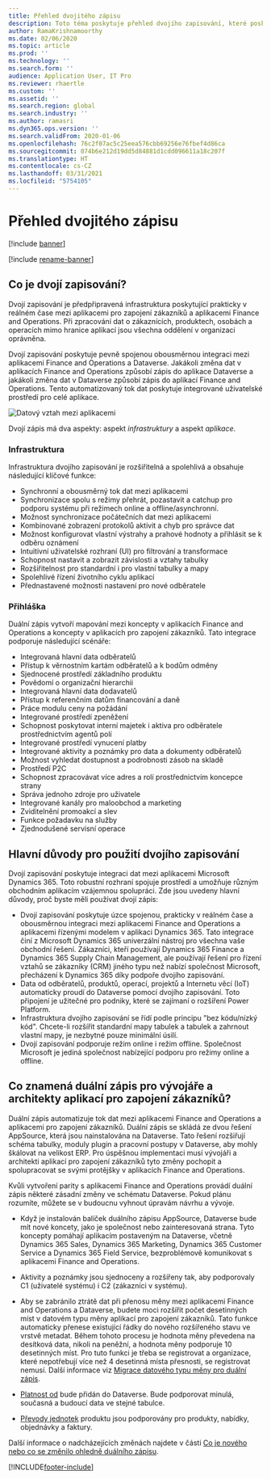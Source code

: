```yaml
---
title: Přehled dvojitého zápisu
description: Toto téma poskytuje přehled dvojího zapisování, které poskytuje interakci prakticky v reálném čase mezi aplikacemi Customer Engagement a aplikacemi Finance and Operations.
author: RamaKrishnamoorthy
ms.date: 02/06/2020
ms.topic: article
ms.prod: ''
ms.technology: ''
ms.search.form: ''
audience: Application User, IT Pro
ms.reviewer: rhaertle
ms.custom: ''
ms.assetid: ''
ms.search.region: global
ms.search.industry: ''
ms.author: ramasri
ms.dyn365.ops.version: ''
ms.search.validFrom: 2020-01-06
ms.openlocfilehash: 76c2f07ac5c25eea576cbb69256e76fbef4d86ca
ms.sourcegitcommit: 074b6e212d19dd5d84881d1cdd096611a18c207f
ms.translationtype: HT
ms.contentlocale: cs-CZ
ms.lasthandoff: 03/31/2021
ms.locfileid: "5754105"
---
```

# <a name="dual-write-overview"></a>Přehled dvojitého zápisu

[!include [banner](../../includes/banner.md)]

[!include [rename-banner](~/includes/cc-data-platform-banner.md)]



## <a name="what-is-dual-write"></a>Co je dvojí zapisování?

Dvojí zapisování je předpřipravená infrastruktura poskytující prakticky v reálném čase mezi aplikacemi pro zapojení zákazníků a aplikacemi Finance and Operations. Při zpracování dat o zákaznících, produktech, osobách a operacích mimo hranice aplikací jsou všechna oddělení v organizaci oprávněna.

Dvojí zapisování poskytuje pevně spojenou obousměrnou integraci mezi aplikacemi Finance and Operations a Dataverse. Jakákoli změna dat v aplikacích Finance and Operations způsobí zápis do aplikace Dataverse a jakákoli změna dat v Dataverse způsobí zápis do aplikací Finance and Operations. Tento automatizovaný tok dat poskytuje integrované uživatelské prostředí pro celé aplikace.

![Datový vztah mezi aplikacemi](media/dual-write-overview.jpg)

Dvojí zápis má dva aspekty: aspekt *infrastruktury* a aspekt *aplikace*.

### <a name="infrastructure"></a>Infrastruktura

Infrastruktura dvojího zapisování je rozšiřitelná a spolehlivá a obsahuje následující klíčové funkce:

+ Synchronní a obousměrný tok dat mezi aplikacemi
+ Synchronizace spolu s režimy přehrát, pozastavit a catchup pro podporu systému při režimech online a offline/asynchronní.
+ Možnost synchronizace počátečních dat mezi aplikacemi
+ Kombinované zobrazení protokolů aktivit a chyb pro správce dat
+ Možnost konfigurovat vlastní výstrahy a prahové hodnoty a přihlásit se k odběru oznámení
+ Intuitivní uživatelské rozhraní (UI) pro filtrování a transformace
+ Schopnost nastavit a zobrazit závislosti a vztahy tabulky
+ Rozšiřitelnost pro standardní i pro vlastní tabulky a mapy
+ Spolehlivé řízení životního cyklu aplikací
+ Přednastavené možnosti nastavení pro nové odběratele

### <a name="application"></a>Přihláška

Duální zápis vytvoří mapování mezi koncepty v aplikacích Finance and Operations a koncepty v aplikacích pro zapojení zákazníků. Tato integrace podporuje následující scénáře:

+ Integrovaná hlavní data odběratelů
+ Přístup k věrnostním kartám odběratelů a k bodům odměny
+ Sjednocené prostředí základního produktu
+ Povědomí o organizační hierarchii
+ Integrovaná hlavní data dodavatelů
+ Přístup k referenčním datům financování a daně
+ Práce modulu ceny na požádání
+ Integrované prostředí zpeněžení
+ Schopnost poskytovat interní majetek i aktiva pro odběratele prostřednictvím agentů polí
+ Integrované prostředí vynucení platby
+ Integrované aktivity a poznámky pro data a dokumenty odběratelů
+ Možnost vyhledat dostupnost a podrobnosti zásob na skladě
+ Prostředí P2C
+ Schopnost zpracovávat více adres a rolí prostřednictvím koncepce strany
+ Správa jednoho zdroje pro uživatele
+ Integrované kanály pro maloobchod a marketing
+ Zviditelnění promoakcí a slev
+ Funkce požadavku na služby
+ Zjednodušené servisní operace

## <a name="top-reasons-to-use-dual-write"></a>Hlavní důvody pro použití dvojího zapisování

Dvojí zapisování poskytuje integraci dat mezi aplikacemi Microsoft Dynamics 365. Toto robustní rozhraní spojuje prostředí a umožňuje různým obchodním aplikacím vzájemnou spolupráci. Zde jsou uvedeny hlavní důvody, proč byste měli používat dvojí zápis:

+ Dvojí zapisování poskytuje úzce spojenou, prakticky v reálném čase a obousměrnou integraci mezi aplikacemi Finance and Operations a aplikacemi řízenými modelem v aplikaci Dynamics 365. Tato integrace činí z Microsoft Dynamics 365 univerzální nástroj pro všechna vaše obchodní řešení. Zákazníci, kteří používají Dynamics 365 Finance a Dynamics 365 Supply Chain Management, ale používají řešení pro řízení vztahů se zákazníky (CRM) jiného typu než nabízí společnost Microsoft, přecházení k Dynamics 365 díky podpoře dvojího zapisování.
+ Data od odběratelů, produktů, operací, projektů a Internetu věcí (IoT) automaticky proudí do Dataverse pomocí dvojího zapisování. Toto připojení je užitečné pro podniky, které se zajímaní o rozšíření Power Platform.
+ Infrastruktura dvojího zapisování se řídí podle principu "bez kódu/nízký kód". Chcete-li rozšířit standardní mapy tabulek a tabulek a zahrnout vlastní mapy, je nezbytné pouze minimální úsilí.
+ Dvojí zapisování podporuje režim online i režim offline. Společnost Microsoft je jediná společnost nabízející podporu pro režimy online a offline.

## <a name="what-does-dual-write-mean-for-developers-and-architects-of-customer-engagement-apps"></a><a id="developer-architect"></a>Co znamená duální zápis pro vývojáře a architekty aplikací pro zapojení zákazníků?

Duální zápis automatizuje tok dat mezi aplikacemi Finance and Operations a aplikacemi pro zapojení zákazníků. Duální zápis se skládá ze dvou řešení AppSource, která jsou nainstalována na Dataverse. Tato řešení rozšiřují schéma tabulky, moduly plugin a pracovní postupy v Dataverse, aby mohly škálovat na velikost ERP. Pro úspěšnou implementaci musí vývojáři a architekti aplikací pro zapojení zákazníků tyto změny pochopit a spolupracovat se svými protějšky v aplikacích Finance and Operations.

Kvůli vytvoření parity s aplikacemi Finance and Operations provádí duální zápis některé zásadní změny ve schématu Dataverse. Pokud plánu rozumíte, můžete se v budoucnu vyhnout úpravám návrhu a vývoje.

+ Když je instalován balíček duálního zápisu AppSource, Dataverse bude mít nové koncety, jako je společnost nebo zainteresovaná strana. Tyto koncepty pomáhají aplikacím postaveným na Dataverse, včetně Dynamics 365 Sales, Dynamics 365 Marketing, Dynamics 365 Customer Service a Dynamics 365 Field Service, bezproblémově komunikovat s aplikacemi Finance and Operations.

+ Aktivity a poznámky jsou sjednoceny a rozšířeny tak, aby podporovaly C1 (uživatelé systému) i C2 (zákazníci v systému).

+ Aby se zabránilo ztrátě dat při přenosu měny mezi aplikacemi Finance and Operations a Dataverse, budete moci rozšířit počet desetinných míst v datovém typu měny aplikací pro zapojení zákazníků. Tato funkce automaticky přenese existující řádky do nového rozšířeného stavu ve vrstvě metadat. Během tohoto procesu je hodnota měny převedena na desítková data, nikoli na peněžní, a hodnota měny podporuje 10 desetinných míst. Pro tuto funkci je třeba se registrovat a organizace, které nepotřebují více než 4 desetinná místa přesnosti, se registrovat nemusí. Další informace viz [Migrace datového typu měny pro duální zápis](currrency-decimal-places.md).

+ [Platnost od](../../dev-tools/date-effectivity.md) bude přidán do Dataverse. Bude podporovat minulá, současná a budoucí data ve stejné tabulce.

+ [Převody jednotek](../../../../supply-chain/pim/tasks/manage-unit-measure.md) produktu jsou podporovány pro produkty, nabídky, objednávky a faktury.

Další informace o nadcházejících změnách najdete v části [Co je nového nebo co se změnilo ohledně duálního zápisu](whats-new-dual-write.md).



[!INCLUDE[footer-include](../../../../includes/footer-banner.md)]